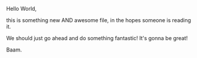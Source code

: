 Hello World, 


this is something new AND awesome file, in the hopes someone is reading it.


We should just go ahead and do something fantastic! It's gonna be great!

Baam.

